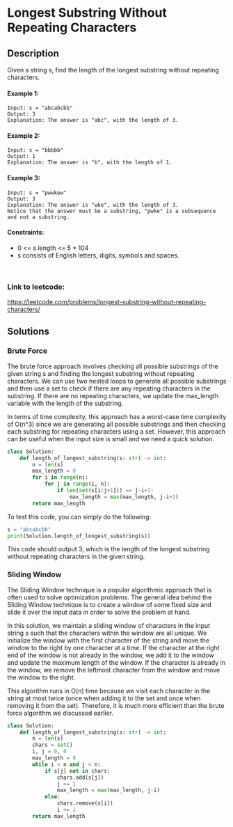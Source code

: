 # Longest Substring Without Repeating Characters

## Description
Given a string s, find the length of the longest 
substring without repeating characters.
 

#### Example 1:
```
Input: s = "abcabcbb"
Output: 3
Explanation: The answer is "abc", with the length of 3.
```
#### Example 2:
```
Input: s = "bbbbb"
Output: 1
Explanation: The answer is "b", with the length of 1.
```
#### Example 3:
```
Input: s = "pwwkew"
Output: 3
Explanation: The answer is "wke", with the length of 3.
Notice that the answer must be a substring, "pwke" is a subsequence and not a substring.
```

#### Constraints:

- 0 <= s.length <= 5 * 104
- s consists of English letters, digits, symbols and spaces.

<br />

### Link to leetcode:  
https://leetcode.com/problems/longest-substring-without-repeating-characters/


## Solutions

### Brute Force
The brute force approach involves checking all possible substrings of the given string s and finding the longest substring without repeating characters. We can use two nested loops to generate all possible substrings and then use a set to check if there are any repeating characters in the substring. If there are no repeating characters, we update the max_length variable with the length of the substring.

In terms of time complexity, this approach has a worst-case time complexity of O(n^3) since we are generating all possible substrings and then checking each substring for repeating characters using a set. However, this approach can be useful when the input size is small and we need a quick solution.

```python
class Solution:
    def length_of_longest_substring(s: str) -> int:
        n = len(s)
        max_length = 0
        for i in range(n):
            for j in range(i, n):
                if len(set(s[i:j+1])) == j-i+1:
                    max_length = max(max_length, j-i+1)
        return max_length
```
To test this code, you can simply do the following:
```python
s = "abcabcbb"
print(Solution.length_of_longest_substring(s)) 
```
This code should output 3, which is the length of the longest substring without repeating characters in the given string.


### Sliding Window
The Sliding Window technique is a popular algorithmic approach that is often used to solve optimization problems. The general idea behind the Sliding Window technique is to create a window of some fixed size and slide it over the input data in order to solve the problem at hand.

In this solution, we maintain a sliding window of characters in the input string s such that the characters within the window are all unique. We initialize the window with the first character of the string and move the window to the right by one character at a time. If the character at the right end of the window is not already in the window, we add it to the window and update the maximum length of the window. If the character is already in the window, we remove the leftmost character from the window and move the window to the right.

This algorithm runs in O(n) time because we visit each character in the string at most twice (once when adding it to the set and once when removing it from the set). Therefore, it is much more efficient than the brute force algorithm we discussed earlier.

```python
class Solution:
    def length_of_longest_substring(s: str) -> int:
        n = len(s)
        chars = set()
        i, j = 0, 0
        max_length = 0
        while i < n and j < n:
            if s[j] not in chars:
                chars.add(s[j])
                j += 1
                max_length = max(max_length, j-i)
            else:
                chars.remove(s[i])
                i += 1
        return max_length
````
